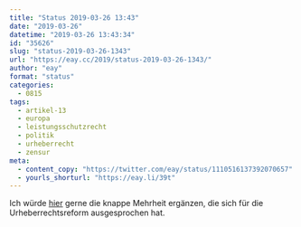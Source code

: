 ```yaml
---
title: "Status 2019-03-26 13:43"
date: "2019-03-26"
datetime: "2019-03-26 13:43:34"
id: "35626"
slug: "status-2019-03-26-1343"
url: "https://eay.cc/2019/status-2019-03-26-1343/"
author: "eay"
format: "status"
categories:
  - 0815
tags:
  - artikel-13
  - europa
  - leistungsschutzrecht
  - politik
  - urheberrecht
  - zensur
meta:
  - content_copy: "https://twitter.com/eay/status/1110516137392070657"
  - yourls_shorturl: "https://eay.li/39t"
---
```


Ich würde [hier](https://eay.cc/2017/idioten/) gerne die knappe Mehrheit ergänzen, die sich für die Urheberrechtsreform ausgesprochen hat.
